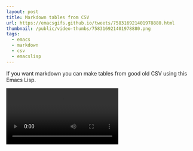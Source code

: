 ```yaml
---
layout: post
title: Markdown tables from CSV
url: https://emacsgifs.github.io/tweets/758316921401978880.html
thumbnail: /public/video-thumbs/758316921401978880.png
tags:
  - emacs
  - markdown
  - csv
  - emacslisp
---
```


If you want markdown you can make tables from good old CSV using this Emacs Lisp.

<script src="https://gist.github.com/jasonm23/4c221d4d5d34840d8e73c9425081e276.js"></script>

<video controls autoplay loop>
  <source src="/public/videos/758316921401978880.mp4" type="video/mp4">
  Sorry your browser does not support the video tag, maybe time to upgrade?
</video>
